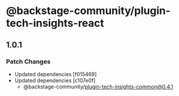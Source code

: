 # @backstage-community/plugin-tech-insights-react

## 1.0.1

### Patch Changes

- Updated dependencies [f015469]
- Updated dependencies [c107e0f]
  - @backstage-community/plugin-tech-insights-common@0.4.1
